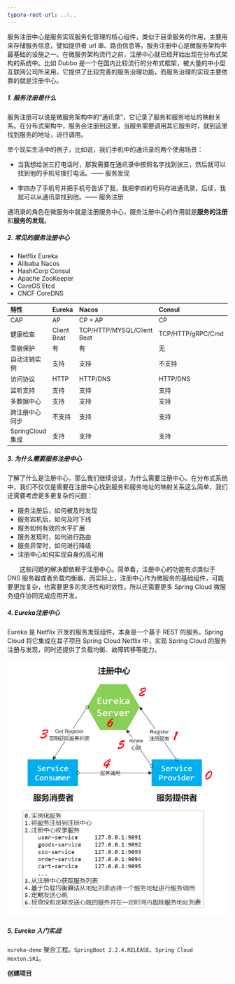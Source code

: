 ```yaml
---
typora-root-url: ..\..
---
```


服务注册中心是服务实现服务化管理的核心组件，类似于目录服务的作用，主要用来存储服务信息，譬如提供者 url 串、路由信息等。服务注册中心是微服务架构中最基础的设施之一。在微服务架构流行之前，注册中心就已经开始出现在分布式架构的系统中。比如 Dubbo 是一个在国内比较流行的分布式框架，被大量的中小型互联网公司所采用，它提供了比较完善的服务治理功能，而服务治理的实现主要依靠的就是注册中心。

##### 1. 服务注册是什么

服务注册可以说是微服务架构中的“通讯录”，它记录了服务和服务地址的映射关系。在分布式架构中，服务会注册到这里，当服务需要调用其它服务时，就到这里找到服务的地址，进行调用。



举个现实生活中的例子，比如说，我们手机中的通讯录的两个使用场景：

- 当我想给张三打电话时，那我需要在通讯录中按照名字找到张三，然后就可以找到他的手机号拨打电话。—— 服务发现

- 李四办了手机号并把手机号告诉了我，我把李四的号码存进通讯录，后续，我就可以从通讯录找到他。—— 服务注册

通讯录的角色在微服务中就是注册服务中心，服务注册中心的作用就是**服务的注册**和**服务的发现**。

##### 2. 常见的服务注册中心

- Netflix Eureka
- Alibaba Nacos
- HashiCorp Consul
- Apache ZooKeeper
- CoreOS Etcd
- CNCF CoreDNS

| 特性            | Eureka      | Nacos                      | Consul            | Zookeeper  |
| :-------------- | :---------- | :------------------------- | :---------------- | :--------- |
| CAP             | AP          | CP + AP                    | CP                | CP         |
| 健康检查        | Client Beat | TCP/HTTP/MYSQL/Client Beat | TCP/HTTP/gRPC/Cmd | Keep Alive |
| 雪崩保护        | 有          | 有                         | 无                | 无         |
| 自动注销实例    | 支持        | 支持                       | 不支持            | 支持       |
| 访问协议        | HTTP        | HTTP/DNS                   | HTTP/DNS          | TCP        |
| 监听支持        | 支持        | 支持                       | 支持              | 支持       |
| 多数据中心      | 支持        | 支持                       | 支持              | 不支持     |
| 跨注册中心同步  | 不支持      | 支持                       | 支持              | 不支持     |
| SpringCloud集成 | 支持        | 支持                       | 支持              | 支持       |

##### 3. 为什么需要服务注册中心

了解了什么是注册中心，那么我们继续谈谈，为什么需要注册中心。在分布式系统中，我们不仅仅是需要在注册中心找到服务和服务地址的映射关系这么简单，我们还需要考虑更多更复杂的问题：

- 服务注册后，如何被及时发现
- 服务宕机后，如何及时下线
- 服务如何有效的水平扩展
- 服务发现时，如何进行路由
- 服务异常时，如何进行降级
- 注册中心如何实现自身的高可用

　　这些问题的解决都依赖于注册中心。简单看，注册中心的功能有点类似于 DNS 服务器或者负载均衡器，而实际上，注册中心作为微服务的基础组件，可能要更加复杂，也需要更多的灵活性和时效性。所以还需要更多 Spring Cloud 微服务组件协同完成应用开发。

##### 4. Eureka注册中心

Eureka 是 Netflix 开发的服务发现组件，本身是一个基于 REST 的服务。Spring Cloud 将它集成在其子项目 Spring Cloud Netflix 中，实现 Spring Cloud 的服务注册与发现，同时还提供了负载均衡、故障转移等能力。

![Eureka注册中心01](/KnowHow/images/06/Eureka注册中心01.png)

##### 5. Eureka 入门实战

`eureka-demo` 聚合工程。`SpringBoot 2.2.4.RELEASE`、`Spring Cloud Hoxton.SR1`。

**创建项目**




